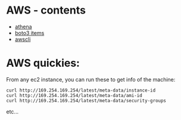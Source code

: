 # AWS - contents 

* [athena](./athena.md)
* [boto3 items](./boto3_items.md)
* [awscli](./aws_clis.md)

  
  
  
# AWS quickies:  

From any ec2 instance, you can run these to get info of the machine:
```shell 
curl http://169.254.169.254/latest/meta-data/instance-id  
curl http://169.254.169.254/latest/meta-data/ami-id    
curl http://169.254.169.254/latest/meta-data/security-groups
```

etc...